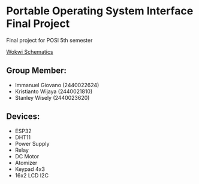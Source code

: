 # Portable Operating System Interface Final Project
Final project for POSI 5th semester

[Wokwi Schematics](https://wokwi.com/projects/354703568470415361)

## Group Member:
- Immanuel Giovano (2440022624)
- Kristianto Wijaya (2440021810)
- Stanley Wisely (2440023620)

## Devices:
- ESP32
- DHT11
- Power Supply
- Relay
- DC Motor
- Atomizer
- Keypad 4x3
- 16x2 LCD I2C